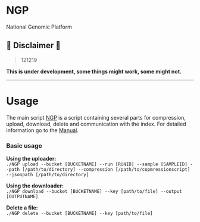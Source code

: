 # NGP
National Genomic Platform

## &#x1F534; Disclaimer &#x1F534;  
> 121219  

**This is under development, some things might work, some might not.**
___  
  
# Usage  
The main script [NGP](https://github.com/ClinicalGenomicsGBG/NGP/blob/master/NGP) is a script containing several parts for compression, upload, download, delete and communication with the index. For detailed information go to the [Manual](https://github.com/ClinicalGenomicsGBG/NGP/wiki/NGP-Manual).

### Basic usage
**Using the uploader:**  
`./NGP upload --bucket [BUCKETNAME] --run [RUNID] --sample [SAMPLEID] --path [/path/to/directory] --compression [/path/to/copmressionscript] --jsonpath [/path/to/directory]`  

**Using the downloader:**  
`./NGP download --bucket [BUCKETNAME] --key [path/to/file] --output [OUTPUTNAME]`  

**Delete a file:**   
`./NGP delete --bucket [BUCKETNAME] --key [path/to/file]`
